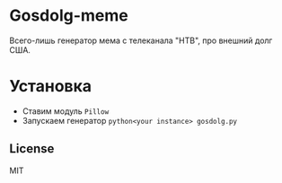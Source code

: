 # Gosdolg-meme

Всего-лишь генератор мема с телеканала "НТВ", про внешний долг США.

# Установка
  - Ставим модуль ```Pillow```
  - Запускаем генератор ```python<your instance> gosdolg.py```


License
----

MIT